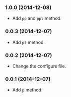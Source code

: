 ### 1.0.0 (2014-12-08)

- Add `pp` and `ppl` method.

### 0.0.3 (2014-12-07)

- Add `pl` method.

### 0.0.2 (2014-12-07)

- Change the configure file.

### 0.0.1 (2014-12-07)

- Add `p` method.
